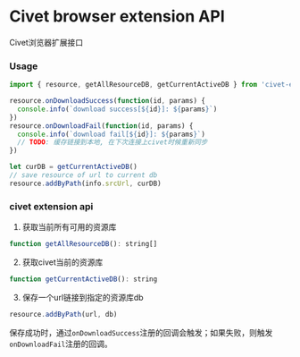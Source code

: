 # Civet browser extension API
Civet浏览器扩展接口
### Usage  
```javascript
import { resource, getAllResourceDB, getCurrentActiveDB } from 'civet-extend'

resource.onDownloadSuccess(function(id, params) {
  console.info(`download success[${id}]: ${params}`)
})
resource.onDownloadFail(function(id, params) {
  console.info(`download fail[${id}]: ${params}`)
  // TODO: 缓存链接到本地, 在下次连接上civet时候重新同步
})

let curDB = getCurrentActiveDB()
// save resource of url to current db
resource.addByPath(info.srcUrl, curDB)
```
###  civet extension api  
1. 获取当前所有可用的资源库
```javascript
function getAllResourceDB(): string[]
```
2. 获取civet当前的资源库
```javascript
function getCurrentActiveDB(): string
```
3. 保存一个url链接到指定的资源库db
```javascript
resource.addByPath(url, db)
```
保存成功时，通过`onDownloadSuccess`注册的回调会触发；如果失败，则触发`onDownloadFail`注册的回调。